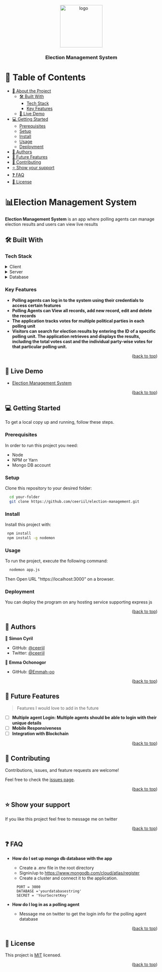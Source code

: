 <div align="center">
  
  <img src="murple_logo.png" alt="logo" width="140"  height="auto" />
  <br/>

  <h3><b>Election Management System</b></h3>

</div>

<!-- TABLE OF CONTENTS -->

# 📗 Table of Contents

- [📖 About the Project](#about-project)
  - [🛠 Built With](#built-with)
    - [Tech Stack](#tech-stack)
    - [Key Features](#key-features)
  - [🚀 Live Demo](#live-demo)
- [💻 Getting Started](#getting-started)
  - [Prerequisites](#prerequisites)
  - [Setup](#setup)
  - [Install](#install)
  - [Usage](#usage)
  - [Deployment](#deployment)
- [👥 Authors](#authors)
- [🔭 Future Features](#future-features)
- [🤝 Contributing](#contributing)
- [⭐️ Show your support](#support)
- [❓ FAQ](#faq)
- [📝 License](#license)

<!-- PROJECT DESCRIPTION -->

# 📊Election Management System <a name="about-project"></a>

**Election Management System** is an app where polling agents can manage election results and users can view live results

## 🛠 Built With <a name="built-with"></a>

### Tech Stack <a name="tech-stack"></a>

<details>
  <summary>Client</summary>
  <ul>
    <li><a href="https://ejs.co/">Ejs</a></li>
  </ul>
</details>

<details>
  <summary>Server</summary>
  <ul>
    <li><a href="https://expressjs.com/">Express.js</a></li>
  </ul>
</details>

<details>
<summary>Database</summary>
  <ul>
    <li><a href="https://www.mongodb.com/">Mongo DB</a></li>
  </ul>
</details>

<!-- Features -->

### Key Features <a name="key-features"></a>

- **Polling agents can log in to the system using their credentials to access certain features**
- **Polling Agents can View all records, add new record, edit and delete the records**
- **The application tracks votes for multiple political parties in each polling unit**
- **Visitors can search for election results by entering the ID of a specific polling unit. The application retrieves and displays the results, including the total votes cast and the individual party-wise votes for that particular polling unit.**

<p align="right">(<a href="#readme-top">back to top</a>)</p>

<!-- LIVE DEMO -->

## 🚀 Live Demo <a name="live-demo"></a>

- [Election Management System](https://frantic-plum-blackbuck.cyclic.app/)

<p align="right">(<a href="#readme-top">back to top</a>)</p>

<!-- GETTING STARTED -->

## 💻 Getting Started <a name="getting-started"></a>

To get a local copy up and running, follow these steps.

### Prerequisites

In order to run this project you need:

- Node
- NPM or Yarn
- Mongo DB account
<!--
Example command:

```sh
 gem install rails
```

-->

### Setup

Clone this repository to your desired folder:

```sh
  cd your-folder
  git clone https://github.com/ceeriil/election-management.git
```

### Install

Install this project with:

```sh
 npm install
 npm install -g nodemon
```

### Usage

To run the project, execute the following command:

```sh
  nodemon app.js
```

Then Open URL "https://localhost:3000" on a browser.

### Deployment

You can deploy the program on any hosting service supporting express js

<p align="right">(<a href="#readme-top">back to top</a>)</p>

<!-- AUTHORS -->

## 👥 Authors <a name="authors"></a>

👤 **Simon Cyril**

- GitHub: [@ceeriil](https://github.com/ceeriil)
- Twitter: [@ceeriil](https://twitter.com/ceeriil)

👤 **Emma Ochonogor**

- GitHub: [@Emmah-oo](https://github.com/Emmah-oo)

<p align="right">(<a href="#readme-top">back to top</a>)</p>

<!-- FUTURE FEATURES -->

## 🔭 Future Features <a name="future-features"></a>

> Features I would love to add in the future

- [ ] **Multiple agent Login: Multiple agents should be able to login with their unique details**
- [ ] **Mobile Responsiveness**
- [ ] **Integration with Blockchain**

<p align="right">(<a href="#readme-top">back to top</a>)</p>

<!-- CONTRIBUTING -->

## 🤝 Contributing <a name="contributing"></a>

Contributions, issues, and feature requests are welcome!

Feel free to check the [issues page](../../issues/).

<p align="right">(<a href="#readme-top">back to top</a>)</p>

<!-- SUPPORT -->

## ⭐️ Show your support <a name="support"></a>

If you like this project feel free to message me on twitter

<p align="right">(<a href="#readme-top">back to top</a>)</p>

<!-- ACKNOWLEDGEMENTS -->

<!-- FAQ (optional) -->

## ❓ FAQ <a name="faq"></a>

- **How do I set up mongo db database with the app**

  - Create a .env file in the root directory
  - Signin/up to https://www.mongodb.com/cloud/atlas/register
  - Create a cluster and connect it to the application.

  ```env
    PORT = 3000
    DATABASE ='yourdatabasestring'
    SECRET = 'YourSecretKey'
  ```

- **How do I log in as a polling agent**

  - Message me on twitter to get the login info for the polling agent database

<p align="right">(<a href="#readme-top">back to top</a>)</p>

<!-- LICENSE -->

## 📝 License <a name="license"></a>

This project is [MIT](./LICENSE) licensed.

<p align="right">(<a href="#readme-top">back to top</a>)</p>
